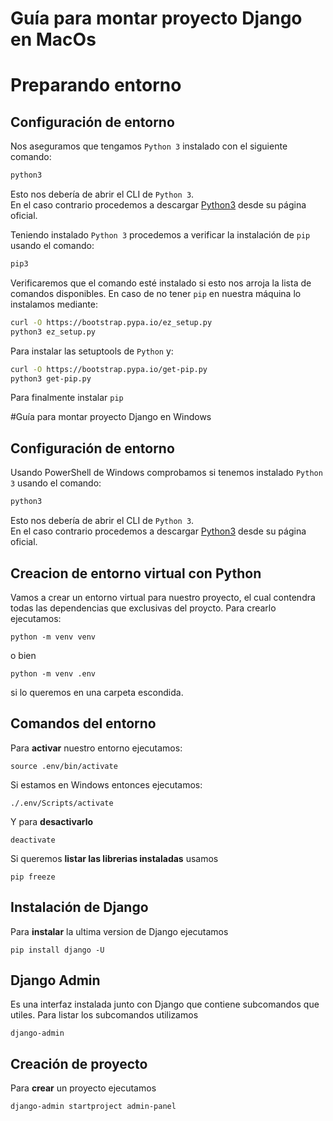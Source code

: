 # Guía para montar proyecto Django en MacOs 

# Preparando entorno

## Configuración de entorno
Nos aseguramos que tengamos `Python 3` instalado con el siguiente comando:
```sh
python3
```
Esto nos debería de abrir el CLI de `Python 3`.  
En el caso contrario procedemos a descargar [Python3](https://www.python.org/) desde su página oficial.  

Teniendo instalado `Python 3` procedemos a verificar la instalación de `pip` usando el comando:
```sh
pip3
```
Verificaremos que el comando esté instalado si esto nos arroja la lista de comandos disponibles.
En caso de no tener `pip` en nuestra máquina lo instalamos mediante:
```sh
curl -O https://bootstrap.pypa.io/ez_setup.py
python3 ez_setup.py
```
Para instalar las setuptools de `Python` y:
```sh
curl -O https://bootstrap.pypa.io/get-pip.py
python3 get-pip.py
```  
Para finalmente instalar `pip`

#Guía para montar proyecto Django en Windows
 ## Configuración de entorno
 Usando PowerShell de Windows comprobamos si tenemos instalado `Python 3` usando el comando: 
  ```sh
python3
```
Esto nos debería de abrir el CLI de `Python 3`.  
En el caso contrario procedemos a descargar [Python3](https://www.python.org/) desde su página oficial.

## Creacion de entorno virtual con Python
Vamos a crear un entorno virtual para nuestro proyecto, el cual contendra todas las dependencias que exclusivas del proycto. Para crearlo ejecutamos:

```
python -m venv venv
```

o bien
```
python -m venv .env
```
si lo queremos en una carpeta escondida.


## Comandos del entorno

Para **activar** nuestro entorno ejecutamos:

```
source .env/bin/activate
```

Si estamos en Windows entonces ejecutamos:
```
./.env/Scripts/activate
```



Y para **desactivarlo**

```
deactivate
```

Si queremos **listar las librerias instaladas** usamos

```
pip freeze
```

## Instalación de Django
Para **instalar** la ultima version de Django ejecutamos

```
pip install django -U
```

## Django Admin
Es una interfaz instalada junto con Django que contiene subcomandos que utiles. Para listar los subcomandos utilizamos

```
django-admin
```

## Creación de proyecto
Para **crear** un proyecto ejecutamos

```
django-admin startproject admin-panel
```



